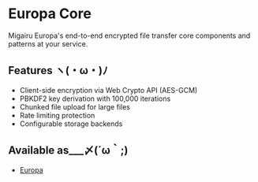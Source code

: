 # Europa Core
Migairu Europa's end-to-end encrypted file transfer core components and patterns at your service.

## Features ヽ(・ω・)ﾉ
- Client-side encryption via Web Crypto API (AES-GCM)
- PBKDF2 key derivation with 100,000 iterations
- Chunked file upload for large files
- Rate limiting protection
- Configurable storage backends

## Available as___〆(´ω｀;)
- [Europa](https://github.com/JGiraldo29/europa)
